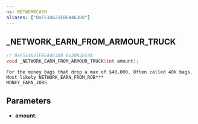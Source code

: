 ```yaml
---
ns: NETWORKCASH
aliases: ["0xF514621E8EA463D0"]
---
```

## _NETWORK_EARN_FROM_ARMOUR_TRUCK

```c
// 0xF514621E8EA463D0 0x30B3EC0A
void _NETWORK_EARN_FROM_ARMOUR_TRUCK(int amount);
```

```
For the money bags that drop a max of $40,000. Often called 40k bags.  
Most likely NETWORK_EARN_FROM_ROB***  
MONEY_EARN_JOBS  
```

## Parameters
* **amount**: 

